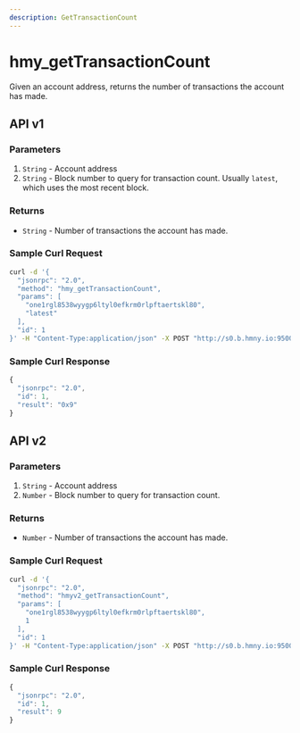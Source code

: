 ```yaml
---
description: GetTransactionCount
---
```


# hmy_getTransactionCount

Given an account address, returns the number of transactions the account has made.

## API v1

### Parameters

1. `String` - Account address
2. `String` - Block number to query for transaction count. Usually `latest`, which uses the most recent block.

### Returns

* `String` - Number of transactions the account has made.

### Sample Curl Request

```bash
curl -d '{
  "jsonrpc": "2.0",
  "method": "hmy_getTransactionCount",
  "params": [
    "one1rgl8538wyygp6ltyl0efkrm0rlpftaertskl80",
    "latest"
  ],
  "id": 1
}' -H "Content-Type:application/json" -X POST "http://s0.b.hmny.io:9500"
```

### Sample Curl Response

```javascript
{
  "jsonrpc": "2.0",
  "id": 1,
  "result": "0x9"
}
```

## API v2

### Parameters

1. `String` - Account address
2. `Number` - Block number to query for transaction count.

### Returns

* `Number` - Number of transactions the account has made.

### Sample Curl Request

```bash
curl -d '{
  "jsonrpc": "2.0",
  "method": "hmyv2_getTransactionCount",
  "params": [
    "one1rgl8538wyygp6ltyl0efkrm0rlpftaertskl80",
    1
  ],
  "id": 1
}' -H "Content-Type:application/json" -X POST "http://s0.b.hmny.io:9500"
```

### Sample Curl Response

```javascript
{
  "jsonrpc": "2.0",
  "id": 1,
  "result": 9
}
```
